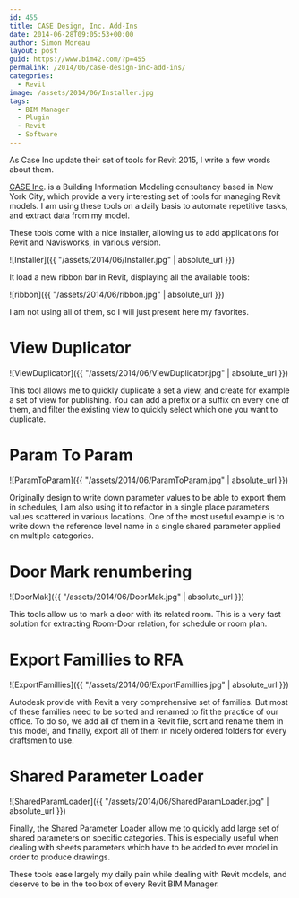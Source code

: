 ```yaml
---
id: 455
title: CASE Design, Inc. Add-Ins
date: 2014-06-28T09:05:53+00:00
author: Simon Moreau
layout: post
guid: https://www.bim42.com/?p=455
permalink: /2014/06/case-design-inc-add-ins/
categories:
  - Revit
image: /assets/2014/06/Installer.jpg
tags:
  - BIM Manager
  - Plugin
  - Revit
  - Software
---
```

As Case Inc update their set of tools for Revit 2015, I write a few words about them.

[CASE Inc](http://www.case-inc.com/). is a Building Information Modeling consultancy based in New York City, which provide a very interesting set of tools for managing Revit models. I am using these tools on a daily basis to automate repetitive tasks, and extract data from my model.

These tools come with a nice installer, allowing us to add applications for Revit and Navisworks, in various version.

![Installer]({{ "/assets/2014/06/Installer.jpg" | absolute_url }})

It load a new ribbon bar in Revit, displaying all the available tools:

![ribbon]({{ "/assets/2014/06/ribbon.jpg" | absolute_url }})

I am not using all of them, so I will just present here my favorites.

# View Duplicator

![ViewDuplicator]({{ "/assets/2014/06/ViewDuplicator.jpg" | absolute_url }})

This tool allows me to quickly duplicate a set a view, and create for example a set of view for publishing. You can add a prefix or a suffix on every one of them, and filter the existing view to quickly select which one you want to duplicate.

# Param To Param

![ParamToParam]({{ "/assets/2014/06/ParamToParam.jpg" | absolute_url }})

Originally design to write down parameter values to be able to export them in schedules, I am also using it to refactor in a single place parameters values scattered in various locations. One of the most useful example is to write down the reference level name in a single shared parameter applied on multiple categories.

# Door Mark renumbering

![DoorMak]({{ "/assets/2014/06/DoorMak.jpg" | absolute_url }})

This tools allow us to mark a door with its related room. This is a very fast solution for extracting Room-Door relation, for schedule or room plan.

# Export Famillies to RFA

![ExportFamillies]({{ "/assets/2014/06/ExportFamillies.jpg" | absolute_url }})

Autodesk provide with Revit a very comprehensive set of families. But most of these families need to be sorted and renamed to fit the practice of our office. To do so, we add all of them in a Revit file, sort and rename them in this model, and finally, export all of them in nicely ordered folders for every draftsmen to use.

# Shared Parameter Loader

![SharedParamLoader]({{ "/assets/2014/06/SharedParamLoader.jpg" | absolute_url }})

Finally, the Shared Parameter Loader allow me to quickly add large set of shared parameters on specific categories. This is especially useful when dealing with sheets parameters which have to be added to ever model in order to produce drawings.

These tools ease largely my daily pain while dealing with Revit models, and deserve to be in the toolbox of every Revit BIM Manager.